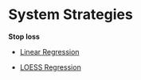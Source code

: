 # System Strategies


**Stop loss**

- [Linear Regression](https://github.com/369geofreeman/system_strategies/blob/main/Stop_loss_detection/Linear_Regression_for_Stops/linear_regression.ipynb)

- [LOESS Regression](https://github.com/369geofreeman/system_strategies/blob/main/Stop_loss_detection/LOESS_for_stops/LOESS_for_stops.ipynb)